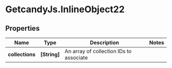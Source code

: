 # GetcandyJs.InlineObject22

## Properties

Name | Type | Description | Notes
------------ | ------------- | ------------- | -------------
**collections** | **[String]** | An array of collection IDs to associate | 


